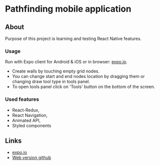 # Pathfinding mobile application
## About
Purpose of this project is learning and testing React Native features.
### Usage
Run with Expo client for Android & iOS or in browser: [expo.io](https://expo.io/@groszczu/pathfinding-native).
- Create walls by touching empty grid nodes.
- You can change start and end nodes location by dragging them or changing draw tool type in tools panel.
- To open tools panel click on 'Tools' button on the bottom of the screen.
### Used features
- React-Redux,
- React Navigation,
- Animated API,
- Styled components
## Links
- [expo.io](https://expo.io/@groszczu/pathfinding-native)
- [Web version github](https://github.com/Groszczu/pathfinding-tool) 
